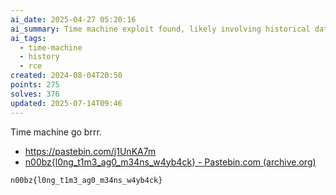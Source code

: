 ```yaml
---
ai_date: 2025-04-27 05:20:16
ai_summary: Time machine exploit found, likely involving historical data or a time-based vulnerability.
ai_tags:
  - time-machine
  - history
  - rce
created: 2024-08-04T20:50
points: 275
solves: 376
updated: 2025-07-14T09:46
---
```


Time machine go brrr.
- https://pastebin.com/j1UnKA7m
- [n00bz{l0ng_t1m3_ag0_m34ns_w4yb4ck} - Pastebin.com (archive.org)](https://web.archive.org/web/20240617125911/https://pastebin.com/j1UnKA7m)

```flag
n00bz{l0ng_t1m3_ag0_m34ns_w4yb4ck}
```